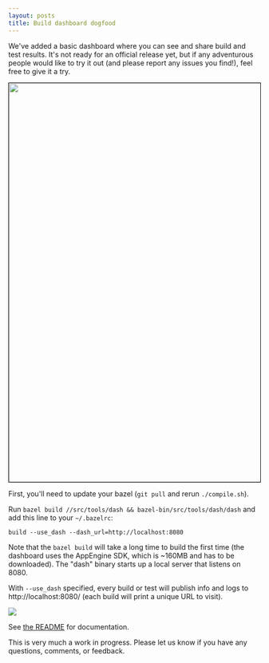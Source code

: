 ```yaml
---
layout: posts
title: Build dashboard dogfood
---
```


We've added a basic dashboard where you can see and share build and test
results.  It's not ready for an official release yet, but if any adventurous
people would like to try it out (and please report any issues you find!), feel
free to give it a try.

<img src="/assets/dash.png" style="width: 800px; border: 1px solid black;"/>

First, you'll need to update your bazel (`git pull` and rerun `./compile.sh`).

Run `bazel build //src/tools/dash && bazel-bin/src/tools/dash/dash` and add
this line to your `~/.bazelrc`:

```
build --use_dash --dash_url=http://localhost:8080
```

Note that the `bazel build` will take a long time to build the first time (the
dashboard uses the AppEngine SDK, which is ~160MB and has to be downloaded).
The "dash" binary starts up a local server that listens on 8080.

With `--use_dash` specified, every build or test will publish info and logs to
http://localhost:8080/ (each build will print a unique URL to visit).

<img src="/assets/dash-shell.png"/>

See [the README](https://github.com/google/bazel/blob/master/src/tools/dash/README.md)
for documentation.

This is very much a work in progress. Please let us know if you have any
questions, comments, or feedback.
